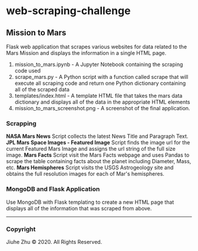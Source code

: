 # web-scraping-challenge
## Mission to Mars
Flask web application that scrapes various websites for data related to the Mars Mission and displays the information in a single HTML page.
1. mission_to_mars.ipynb - A Jupyter Notebook containing the scraping code used
2. scrape_mars.py - A Python script with a function called scrape that will execute all scraping code and return one Python dictionary containing all of the scraped data
3. templates/index.html - A template HTML file that takes the mars data dictionary and displays all of the data in the appropriate HTML elements
4. mission_to_mars_screenshot.png - A screenshot of the final application.

### Scrapping
**NASA Mars News**
Script collects the latest News Title and Paragraph Text.
**JPL Mars Space Images - Featured Image**
Script finds the image url for the current Featured Mars Image and assigns the url string of the full size image.
**Mars Facts**
Script visit the Mars Facts webpage and uses Pandas to scrape the table containing facts about the planet including Diameter, Mass, etc.
**Mars Hemispheres**
Script visits the USGS Astrogeology site and obtains the full resolution images for each of Mar's hemispheres.

### MongoDB and Flask Application
Use MongoDB with Flask templating to create a new HTML page that displays all of the information that was scraped from above.

---
### Copyright
Jiuhe Zhu © 2020. All Rights Reserved.
